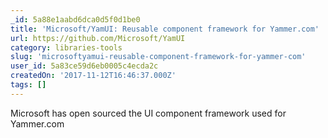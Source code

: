 ```yaml
---
_id: 5a88e1aabd6dca0d5f0d1be0
title: 'Microsoft/YamUI: Reusable component framework for Yammer.com'
url: https://github.com/Microsoft/YamUI
category: libraries-tools
slug: 'microsoftyamui-reusable-component-framework-for-yammer-com'
user_id: 5a83ce59d6eb0005c4ecda2c
createdOn: '2017-11-12T16:46:37.000Z'
tags: []
---
```


Microsoft has open sourced the UI component framework used for Yammer.com
